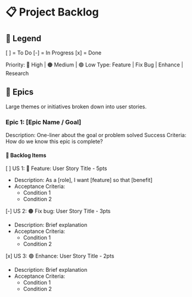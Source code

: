 # 📋 Project Backlog
## 🔖 Legend
[ ] = To Do
[-] = In Progress
[x] = Done

Priority: 🔴 High | 🟠 Medium | 🟢 Low
Type: Feature | Fix Bug | Enhance | Research

## 🚀 Epics
Large themes or initiatives broken down into user stories.

### Epic 1: [Epic Name / Goal]
Description: One-liner about the goal or problem solved
Success Criteria: How do we know this epic is complete?

#### 📌 Backlog Items
[ ] US 1: 🔴 Feature: User Story Title - 5pts
- Description: As a [role], I want [feature] so that [benefit]
- Acceptance Criteria:
    - Condition 1
    - Condition 2

[-] US 2: 🟠 Fix bug: User Story Title - 3pts
- Description: Brief explanation
- Acceptance Criteria:
    - Condition 1
    - Condition 2

[x] US 3: 🟢 Enhance: User Story Title - 2pts
- Description: Brief explanation
- Acceptance Criteria:
    - Condition 1
    - Condition 2
